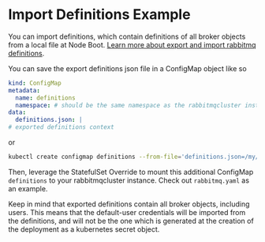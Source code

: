 # Import Definitions Example

You can import definitions, which contain definitions of all broker objects from a local file at Node Boot. [Learn more about export and import rabbitmq definitions](https://www.rabbitmq.com/definitions.html#import).

You can save the export definitions json file in a ConfigMap object like so

```yaml
kind: ConfigMap
metadata:
  name: definitions
  namespace: # should be the same namespace as the rabbitmqcluster instance you are importing the definitions to
data:
  definitions.json: |
# exported definitions context
```

or
```bash
kubectl create configmap definitions --from-file='definitions.json=/my/path/to/definitions.json'
```

Then, leverage the StatefulSet Override to mount this additional ConfigMap `definitions` to your rabbitmqcluster instance. Check out `rabbitmq.yaml` as an example.

Keep in mind that exported definitions contain all broker objects, including users. This means that the default-user credentials will be imported from the definitions, and will not be the one which is generated at the creation of the deployment as a kubernetes secret object.
